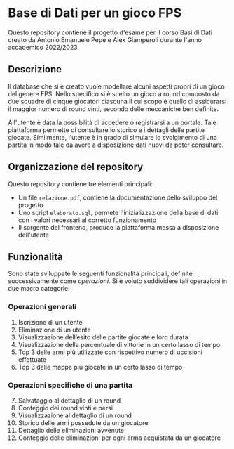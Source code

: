 # Base di Dati per un gioco FPS
Questo repository contiene il progetto d'esame per il corso Basi di Dati creato da Antonio Emanuele Pepe e Alex Giamperoli durante l'anno accademico 2022/2023.

## Descrizione
Il database che si è creato vuole modellare alcuni aspetti propri di un gioco del genere FPS. Nello specifico si è scelto un gioco a round composto da due squadre di cinque giocatori ciascuna il cui scopo è quello di assicurarsi il maggior numero di round vinti, secondo delle meccaniche ben definite.

All'utente è data la possibilità di accedere o registrarsi a un portale. Tale piattaforma permette di consultare lo storico e i dettagli delle partite giocate. Similmente, l'utente è in grado di simulare lo svolgimento di una partita in modo tale da avere a disposizione dati nuovi da poter consultare.

## Organizzazione del repository
Questo repository contiene tre elementi principali:

- Un file ```relazione.pdf```, contiene la documentazione dello sviluppo del progetto
- Uno script ```elaborato.sql```, permete l'inizializzazione della base di dati con i valori necessari al corretto funzionamento
- Il sorgente del frontend, produce la piattaforma messa a disposizione dell'utente

## Funzionalità
Sono state sviluppate le seguenti funzionalità principali, definite successivamente come _operazioni_. Si è voluto suddividere tali operazioni in due macro categorie:

### Operazioni generali

1.	Iscrizione di un utente
2.	Eliminazione di un utente
3.	Visualizzazione dell’esito delle partite giocate e loro durata
4.	Visualizzazione della percentuale di vittorie in un certo lasso di tempo
5.	Top 3 delle armi più utilizzate con rispettivo numero di uccisioni effettuate
6.	Top 3 delle mappe più giocate in un certo lasso di tempo

### Operazioni specifiche di una partita

7.	Salvataggio al dettaglio di un round
8.	Conteggio dei round vinti e persi
9.	Visualizzazione al dettaglio di un round
10.	Storico delle armi possedute da un giocatore
11.	Dettaglio delle eliminazioni avvenute
12. Conteggio delle eliminazioni per ogni arma acquistata da un giocatore
